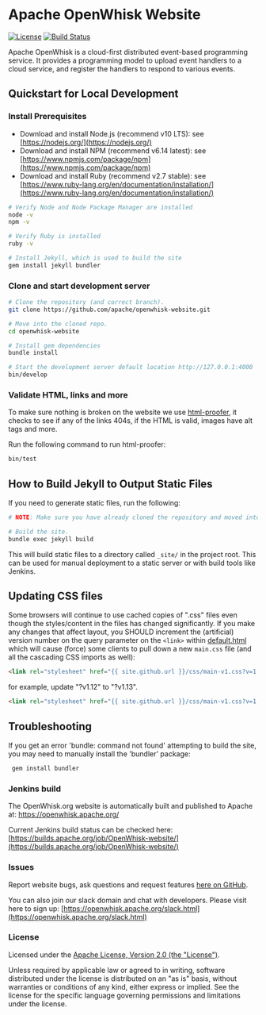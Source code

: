 <!--
#
# Licensed to the Apache Software Foundation (ASF) under one or more
# contributor license agreements.  See the NOTICE file distributed with
# this work for additional information regarding copyright ownership.
# The ASF licenses this file to You under the Apache License, Version 2.0
# (the "License"); you may not use this file except in compliance with
# the License.  You may obtain a copy of the License at
#
#     http://www.apache.org/licenses/LICENSE-2.0
#
# Unless required by applicable law or agreed to in writing, software
# distributed under the License is distributed on an "AS IS" BASIS,
# WITHOUT WARRANTIES OR CONDITIONS OF ANY KIND, either express or implied.
# See the License for the specific language governing permissions and
# limitations under the License.
#
-->

# Apache OpenWhisk Website

[![License](https://img.shields.io/badge/license-Apache--2.0-blue.svg)](http://www.apache.org/licenses/LICENSE-2.0) [![Build Status](https://travis-ci.org/apache/openwhisk-website.svg?branch=master)](https://travis-ci.org/apache/openwhisk-website)

Apache OpenWhisk is a cloud-first distributed event-based programming service. It provides a programming model to upload event handlers to a cloud service, and register the handlers to respond to various events.

## Quickstart for Local Development

### Install Prerequisites

- Download and install Node.js (recommend v10 LTS): see [https://nodejs.org/](https://nodejs.org/)
- Download and install NPM (recommend v6.14 latest): see [https://www.npmjs.com/package/npm](https://www.npmjs.com/package/npm)
- Download and install Ruby (recommend v2.7 stable): see [https://www.ruby-lang.org/en/documentation/installation/](https://www.ruby-lang.org/en/documentation/installation/)

```sh
# Verify Node and Node Package Manager are installed
node -v
npm -v

# Verify Ruby is installed
ruby -v

# Install Jekyll, which is used to build the site
gem install jekyll bundler
```

### Clone and start development server

```sh
# Clone the repository (and correct branch).
git clone https://github.com/apache/openwhisk-website.git

# Move into the cloned repo.
cd openwhisk-website

# Install gem dependencies
bundle install

# Start the development server default location http://127.0.0.1:4000
bin/develop
```

### Validate HTML, links and more

To make sure nothing is broken on the website we use [html-proofer](https://github.com/gjtorikian/html-proofer),
it checks to see if any of the links 404s, if the HTML is valid, images have alt tags and more.

Run the following command to run html-proofer:

```sh
bin/test
```

## How to Build Jekyll to Output Static Files

If you need to generate static files, run the following:

```sh
# NOTE: Make sure you have already cloned the repository and moved into the directory.

# Build the site.
bundle exec jekyll build
```

This will build static files to a directory called `_site/` in the project root. This can be used for manual deployment to a static server or with build tools like Jenkins.

## Updating CSS files

Some browsers will continue to use cached copies of ".css" files even though the styles/content in the files has changed significantly.  If you make any changes that affect layout, you SHOULD increment the (artificial) version number on the query parameter on the ```<link>``` within [default.html](_layouts/default.html) which will cause (force) some clients to pull down a new ```main.css``` file (and all the cascading CSS imports as well):

```html
<link rel="stylesheet" href="{{ site.github.url }}/css/main-v1.css?v=1.12">
```

for example, update "?v1.12" to "?v1.13".

```html
<link rel="stylesheet" href="{{ site.github.url }}/css/main-v1.css?v=1.13">
```

## Troubleshooting

If you get an error 'bundle: command not found' attempting to build the site, you may need to manually install the 'bundler' package:

```sh
 gem install bundler
```

### Jenkins build

The OpenWhisk.org website is automatically built and published to Apache at:
https://openwhisk.apache.org/

Current Jenkins build status can be checked here:
[https://builds.apache.org/job/OpenWhisk-website/](https://builds.apache.org/job/OpenWhisk-website/)

### Issues

Report website bugs, ask questions and request features [here on GitHub](../../issues).

You can also join our slack domain and chat with developers. Please visit here to sign up:
[https://openwhisk.apache.org/slack.html](https://openwhisk.apache.org/slack.html)

### License

Licensed under the [Apache License, Version 2.0 (the "License")](http://www.apache.org/licenses/LICENSE-2.0.html).

Unless required by applicable law or agreed to in writing, software distributed under the license is distributed on an "as is" basis, without warranties or conditions of any kind, either express or implied. See the license for the specific language governing permissions and limitations under the license.
